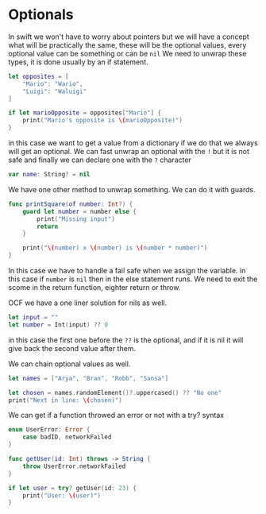 # Optionals
In swift we won't have to worry about pointers
but we will have a concept what will be practically the same,
these will be the optional values,
every optional value can be something or can be `nil`
We need to unwrap these types, it is done usually by an if 
statement.
```swift
let opposites = [
    "Mario": "Wario",
    "Luigi": "Waluigi"
]

if let marioOpposite = opposites["Mario"] {
    print("Mario's opposite is \(marioOpposite)")
}
```
in this case we want to get a value from a dictionary 
if we do that we always will get an optional.
We can fast unwrap an optional with the `!` but it is not safe
and finally we can declare one with the `?` character
```swift
var name: String? = nil
```
We have one other method to unwrap something.
We can do it with guards.
```swift
func printSquare(of number: Int?) {
    guard let number = number else {
        print("Missing input")
        return
    }

    print("\(number) x \(number) is \(number * number)")
}
```
In this case we have to handle a fail safe when we assign the variable.
in this case if `number` is `nil` then in the else statement runs.
We need to exit the scome in the return function, eighter return or throw.

OCF we have a one liner solution for nils as well.
```swift
let input = ""
let number = Int(input) ?? 0
```
in this case the first one before the `??` is the optional,
and if it is nil it will give back the second value after them.

We can chain optional values as well.
```swift
let names = ["Arya", "Bran", "Robb", "Sansa"]

let chosen = names.randomElement()?.uppercased() ?? "No one"
print("Next in line: \(chosen)")
```

We can get if a function throwed an error or not with a try? syntax
```swift
enum UserError: Error {
    case badID, networkFailed
}

func getUser(id: Int) throws -> String {
    throw UserError.networkFailed
}

if let user = try? getUser(id: 23) {
    print("User: \(user)")
}
```

